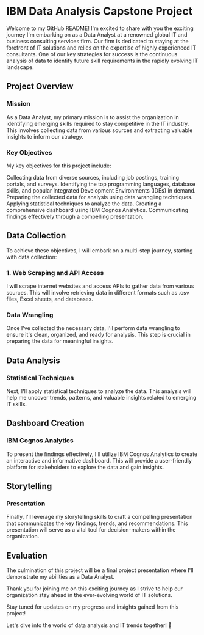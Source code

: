 # IBM Data Analysis Capstone Project
Welcome to my GitHub README! I'm excited to share with you the exciting journey I'm embarking on as a Data Analyst at a renowned global IT and business consulting services firm. Our firm is dedicated to staying at the forefront of IT solutions and relies on the expertise of highly experienced IT consultants. One of our key strategies for success is the continuous analysis of data to identify future skill requirements in the rapidly evolving IT landscape.
## Project Overview
### Mission

As a Data Analyst, my primary mission is to assist the organization in identifying emerging skills required to stay competitive in the IT industry. This involves collecting data from various sources and extracting valuable insights to inform our strategy.
### Key Objectives

My key objectives for this project include:

Collecting data from diverse sources, including job postings, training portals, and surveys.
    Identifying the top programming languages, database skills, and popular Integrated Development Environments (IDEs) in demand.
    Preparing the collected data for analysis using data wrangling techniques.
    Applying statistical techniques to analyze the data.
    Creating a comprehensive dashboard using IBM Cognos Analytics.
    Communicating findings effectively through a compelling presentation.

## Data Collection

To achieve these objectives, I will embark on a multi-step journey, starting with data collection:
### 1. Web Scraping and API Access

I will scrape internet websites and access APIs to gather data from various sources. This will involve retrieving data in different formats such as .csv files, Excel sheets, and databases.
### Data Wrangling

Once I've collected the necessary data, I'll perform data wrangling to ensure it's clean, organized, and ready for analysis. This step is crucial in preparing the data for meaningful insights.
## Data Analysis
### Statistical Techniques

Next, I'll apply statistical techniques to analyze the data. This analysis will help me uncover trends, patterns, and valuable insights related to emerging IT skills.
## Dashboard Creation
### IBM Cognos Analytics

To present the findings effectively, I'll utilize IBM Cognos Analytics to create an interactive and informative dashboard. This will provide a user-friendly platform for stakeholders to explore the data and gain insights.
## Storytelling
### Presentation

Finally, I'll leverage my storytelling skills to craft a compelling presentation that communicates the key findings, trends, and recommendations. This presentation will serve as a vital tool for decision-makers within the organization.
## Evaluation

The culmination of this project will be a final project presentation where I'll demonstrate my abilities as a Data Analyst.

Thank you for joining me on this exciting journey as I strive to help our organization stay ahead in the ever-evolving world of IT solutions.

Stay tuned for updates on my progress and insights gained from this project!



Let's dive into the world of data analysis and IT trends together! 🚀


